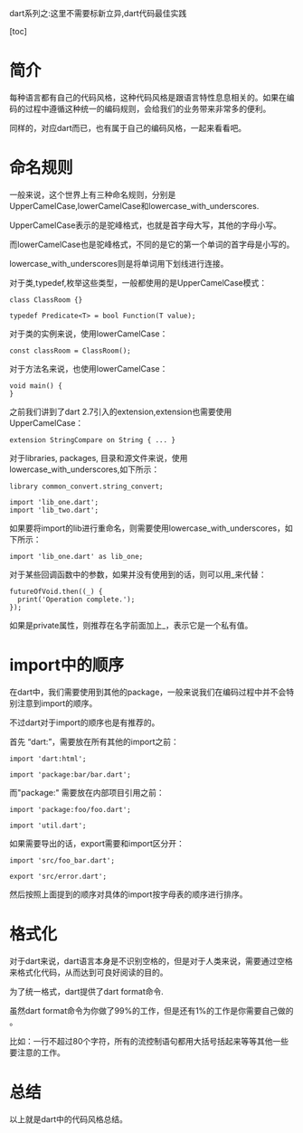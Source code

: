 dart系列之:这里不需要标新立异,dart代码最佳实践

[toc]

# 简介

每种语言都有自己的代码风格，这种代码风格是跟语言特性息息相关的。如果在编码的过程中遵循这种统一的编码规则，会给我们的业务带来非常多的便利。

同样的，对应dart而已，也有属于自己的编码风格，一起来看看吧。

# 命名规则

一般来说，这个世界上有三种命名规则，分别是UpperCamelCase,lowerCamelCase和lowercase_with_underscores.

UpperCamelCase表示的是驼峰格式，也就是首字母大写，其他的字母小写。

而lowerCamelCase也是驼峰格式，不同的是它的第一个单词的首字母是小写的。

lowercase_with_underscores则是将单词用下划线进行连接。

对于类,typedef,枚举这些类型，一般都使用的是UpperCamelCase模式：

```
class ClassRoom {}

typedef Predicate<T> = bool Function(T value);
```

对于类的实例来说，使用lowerCamelCase：

```
const classRoom = ClassRoom();
```

对于方法名来说，也使用lowerCamelCase：

```
void main() {
}
```

之前我们讲到了dart 2.7引入的extension,extension也需要使用UpperCamelCase：

```
extension StringCompare on String { ... }
```

对于libraries, packages, 目录和源文件来说，使用lowercase_with_underscores,如下所示：

```
library common_convert.string_convert;

import 'lib_one.dart';
import 'lib_two.dart';
```

如果要将import的lib进行重命名，则需要使用lowercase_with_underscores，如下所示：

```
import 'lib_one.dart' as lib_one;
```

对于某些回调函数中的参数，如果并没有使用到的话，则可以用_来代替：

```
futureOfVoid.then((_) {
  print('Operation complete.');
});
```

如果是private属性，则推荐在名字前面加上_，表示它是一个私有值。

# import中的顺序

在dart中，我们需要使用到其他的package，一般来说我们在编码过程中并不会特别注意到import的顺序。

不过dart对于import的顺序也是有推荐的。

首先 “dart:”，需要放在所有其他的import之前：

```
import 'dart:html';

import 'package:bar/bar.dart';
```

而"package:" 需要放在内部项目引用之前：

```
import 'package:foo/foo.dart';

import 'util.dart';
```

如果需要导出的话，export需要和import区分开：

```
import 'src/foo_bar.dart';

export 'src/error.dart';
```

然后按照上面提到的顺序对具体的import按字母表的顺序进行排序。

# 格式化 

对于dart来说，dart语言本身是不识别空格的，但是对于人类来说，需要通过空格来格式化代码，从而达到可良好阅读的目的。

为了统一格式，dart提供了dart format命令.

虽然dart format命令为你做了99%的工作，但是还有1%的工作是你需要自己做的 。

比如：一行不超过80个字符，所有的流控制语句都用大括号括起来等等其他一些要注意的工作。

# 总结

以上就是dart中的代码风格总结。



